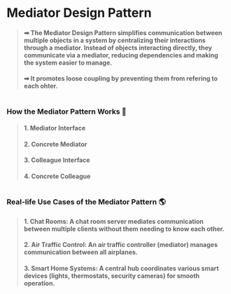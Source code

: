 # Mediator Design Pattern
> #### ➡ The Mediator Design Pattern simplifies communication between multiple objects in a system by centralizing their interactions through a mediator. Instead of objects interacting directly, they communicate via a mediator, reducing dependencies and making the system easier to manage.
> #### ➡ It promotes loose coupling by preventing them  from refering to each ohter.
#
### How the Mediator Pattern Works 🔧
> #### 1. Mediator Interface
> #### 2. Concrete Mediator
> #### 3. Colleague Interface
> #### 4. Concrete Colleague
#
### Real-life Use Cases of the Mediator Pattern 🌎
> #### 1. Chat Rooms: A chat room server mediates communication between multiple clients without them needing to know each other.
> #### 2. Air Traffic Control: An air traffic controller (mediator) manages communication between all airplanes.
> #### 3. Smart Home Systems: A central hub coordinates various smart devices (lights, thermostats, security cameras) for smooth operation.
